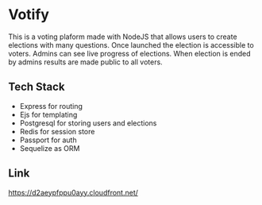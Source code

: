 # Votify

This is a voting plaform made with NodeJS that allows users to create elections with many questions. Once launched the election is accessible to voters. Admins can see live progress of elections. When election is ended by admins results are made public to all voters.

## Tech Stack

- Express for routing
- Ejs for templating
- Postgresql for storing users and elections
- Redis for session store
- Passport for auth
- Sequelize as ORM

## Link

https://d2aeypfppu0ayy.cloudfront.net/
